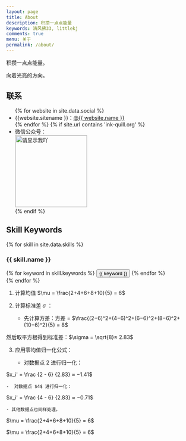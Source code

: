 ```yaml
---
layout: page
title: About
description: 积攒一点点能量
keywords: 清风拂33, littlekj
comments: true
menu: 关于
permalink: /about/
---
```


积攒一点点能量。

向着光亮的方向。

## 联系

<ul>
{% for website in site.data.social %}
<li>{{website.sitename }}：<a href="{{ website.url }}" target="_blank">@{{ website.name }}</a></li>
{% endfor %}
{% if site.url contains 'ink-quill.org' %}
<li>
微信公众号：<br />
<img style="height:192px;width:192px;border:1px solid lightgrey;" src="{{ site.url }}/assets/images/qrcode.jpg" alt="请显示我吖" />
</li>
{% endif %}
</ul>


## Skill Keywords

{% for skill in site.data.skills %}
### {{ skill.name }}
<div class="btn-inline">
{% for keyword in skill.keywords %}
<button class="btn btn-outline" type="button">{{ keyword }}</button>
{% endfor %}
</div>
{% endfor %}


1. 计算均值 $\mu = \frac{2+4+6+8+10}{5} = 6​$
2. 计算标准差 $\sigma$ ：

	- 先计算方差：方差 = $\frac{(2−6)^2+(4−6)^2+(6−6)^2+(8−6)^2+(10−6)^2​}{5} = 8$
	
 然后取平方根得到标准差：$\sigma = \sqrt{8} ​≈ 2.83$
 
3. 应用零均值归一化公式：

	- 对数据点 $2$ 进行归一化：

 $x_i' = \frac {2 - 6} {2.83} ≈ −1.41$
 
	-  对数据点 $4$ 进行归一化：
 
 $x_i' = \frac {4 - 6} {2.83} ≈ −0.71$
 
	- 其他数据点也同样处理。

$\mu = \frac{2+4+6+8+10}{5} = 6​$

$\mu = \frac{2+4+6+8+10}{5} = 6​$
